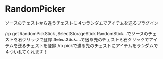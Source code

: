 # RandomPicker
ソースのチェストから違うチェストに４つランダムでアイテムを送るプラグイン


/rp get RandomPickStick ,SelectStorageStick
RandomStick...でソースのチェストを右クリックで登録
SelectStick....で送る先のチェストを右クリックでアイテムを送るチェストを登録
/rp pickで送る先のチェストにアイテムをランダムで４ついれてくれます！
